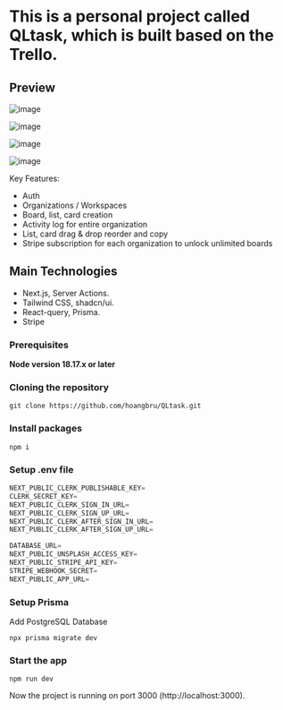 # This is a personal project called QLtask, which is built based on the Trello.

## Preview
![image](https://private-user-images.githubusercontent.com/117178988/310811166-0bcd01a4-d9ca-4704-9518-8bf157e8f818.png?jwt=eyJhbGciOiJIUzI1NiIsInR5cCI6IkpXVCJ9.eyJpc3MiOiJnaXRodWIuY29tIiwiYXVkIjoicmF3LmdpdGh1YnVzZXJjb250ZW50LmNvbSIsImtleSI6ImtleTUiLCJleHAiOjE3MDk4MDIxMjAsIm5iZiI6MTcwOTgwMTgyMCwicGF0aCI6Ii8xMTcxNzg5ODgvMzEwODExMTY2LTBiY2QwMWE0LWQ5Y2EtNDcwNC05NTE4LThiZjE1N2U4ZjgxOC5wbmc_WC1BbXotQWxnb3JpdGhtPUFXUzQtSE1BQy1TSEEyNTYmWC1BbXotQ3JlZGVudGlhbD1BS0lBVkNPRFlMU0E1M1BRSzRaQSUyRjIwMjQwMzA3JTJGdXMtZWFzdC0xJTJGczMlMkZhd3M0X3JlcXVlc3QmWC1BbXotRGF0ZT0yMDI0MDMwN1QwODU3MDBaJlgtQW16LUV4cGlyZXM9MzAwJlgtQW16LVNpZ25hdHVyZT1jNDM3NzM1MmI1NTZhZjVlMjlmNDI5Y2EzMzY3ZDQ3MDMxOWE5YzcwZjUyYmY2YzcwOThhNDgxYjU2MGFlYzRkJlgtQW16LVNpZ25lZEhlYWRlcnM9aG9zdCZhY3Rvcl9pZD0wJmtleV9pZD0wJnJlcG9faWQ9MCJ9.7LDuM6VVtJ_REtCVMqGA5FHG6qXO6GbwRsYPI6A1HsM)

![image](https://private-user-images.githubusercontent.com/117178988/310810642-e8a7da02-6fba-445a-a828-5efaf7f9c077.png?jwt=eyJhbGciOiJIUzI1NiIsInR5cCI6IkpXVCJ9.eyJpc3MiOiJnaXRodWIuY29tIiwiYXVkIjoicmF3LmdpdGh1YnVzZXJjb250ZW50LmNvbSIsImtleSI6ImtleTUiLCJleHAiOjE3MDk4MDIxMjAsIm5iZiI6MTcwOTgwMTgyMCwicGF0aCI6Ii8xMTcxNzg5ODgvMzEwODEwNjQyLWU4YTdkYTAyLTZmYmEtNDQ1YS1hODI4LTVlZmFmN2Y5YzA3Ny5wbmc_WC1BbXotQWxnb3JpdGhtPUFXUzQtSE1BQy1TSEEyNTYmWC1BbXotQ3JlZGVudGlhbD1BS0lBVkNPRFlMU0E1M1BRSzRaQSUyRjIwMjQwMzA3JTJGdXMtZWFzdC0xJTJGczMlMkZhd3M0X3JlcXVlc3QmWC1BbXotRGF0ZT0yMDI0MDMwN1QwODU3MDBaJlgtQW16LUV4cGlyZXM9MzAwJlgtQW16LVNpZ25hdHVyZT0wNGYzODE2MzYxNzVlZjVmM2U0NzQwODFiYjM5NzllNWQwODdlOWQ3OTA0OTc4MTgwZDg1YzAxOTJkYTQ2MjgyJlgtQW16LVNpZ25lZEhlYWRlcnM9aG9zdCZhY3Rvcl9pZD0wJmtleV9pZD0wJnJlcG9faWQ9MCJ9.SWmXAzartEZCgRMXYliq5EjyJgl68vgIiCdixaEazAg)

![image](https://private-user-images.githubusercontent.com/117178988/310810855-64c82b85-9f62-4434-a04b-c76575540ce6.png?jwt=eyJhbGciOiJIUzI1NiIsInR5cCI6IkpXVCJ9.eyJpc3MiOiJnaXRodWIuY29tIiwiYXVkIjoicmF3LmdpdGh1YnVzZXJjb250ZW50LmNvbSIsImtleSI6ImtleTUiLCJleHAiOjE3MDk4MDIxMjAsIm5iZiI6MTcwOTgwMTgyMCwicGF0aCI6Ii8xMTcxNzg5ODgvMzEwODEwODU1LTY0YzgyYjg1LTlmNjItNDQzNC1hMDRiLWM3NjU3NTU0MGNlNi5wbmc_WC1BbXotQWxnb3JpdGhtPUFXUzQtSE1BQy1TSEEyNTYmWC1BbXotQ3JlZGVudGlhbD1BS0lBVkNPRFlMU0E1M1BRSzRaQSUyRjIwMjQwMzA3JTJGdXMtZWFzdC0xJTJGczMlMkZhd3M0X3JlcXVlc3QmWC1BbXotRGF0ZT0yMDI0MDMwN1QwODU3MDBaJlgtQW16LUV4cGlyZXM9MzAwJlgtQW16LVNpZ25hdHVyZT1hODQ0Y2Y1YjdlYzQxZTQxOGI2ZTI5NTJkNTFmYTRhNDk2YzcxODUwNjY1MjAxZTg4NDVmZTZjYThmYjc4ODY4JlgtQW16LVNpZ25lZEhlYWRlcnM9aG9zdCZhY3Rvcl9pZD0wJmtleV9pZD0wJnJlcG9faWQ9MCJ9.7C6pZOHQHOyvBQs80VxW7aAeMFMnCwZ3j0aEPYc8eVg)

![image](https://private-user-images.githubusercontent.com/117178988/310815431-bb4118fb-6e04-4d23-aa7c-189a14b4f84a.png?jwt=eyJhbGciOiJIUzI1NiIsInR5cCI6IkpXVCJ9.eyJpc3MiOiJnaXRodWIuY29tIiwiYXVkIjoicmF3LmdpdGh1YnVzZXJjb250ZW50LmNvbSIsImtleSI6ImtleTUiLCJleHAiOjE3MDk4MDI1MTksIm5iZiI6MTcwOTgwMjIxOSwicGF0aCI6Ii8xMTcxNzg5ODgvMzEwODE1NDMxLWJiNDExOGZiLTZlMDQtNGQyMy1hYTdjLTE4OWExNGI0Zjg0YS5wbmc_WC1BbXotQWxnb3JpdGhtPUFXUzQtSE1BQy1TSEEyNTYmWC1BbXotQ3JlZGVudGlhbD1BS0lBVkNPRFlMU0E1M1BRSzRaQSUyRjIwMjQwMzA3JTJGdXMtZWFzdC0xJTJGczMlMkZhd3M0X3JlcXVlc3QmWC1BbXotRGF0ZT0yMDI0MDMwN1QwOTAzMzlaJlgtQW16LUV4cGlyZXM9MzAwJlgtQW16LVNpZ25hdHVyZT03MTZkMWJiYTA4NzUyNmFmYjRmYTM3YzU1ZjVlYzBiYzg2YzdmYWNlZjgxNGE3ZjFmNzBmMjc3YTc4NDFhNTFhJlgtQW16LVNpZ25lZEhlYWRlcnM9aG9zdCZhY3Rvcl9pZD0wJmtleV9pZD0wJnJlcG9faWQ9MCJ9.dVWZ3a0K5_ym4UiPC5lgiBMz4t82wb5yvlqg7suUuLY)

Key Features:
- Auth 
- Organizations / Workspaces
- Board, list, card creation
- Activity log for entire organization
- List, card drag & drop reorder and copy
- Stripe subscription for each organization to unlock unlimited boards

## Main Technologies

- Next.js, Server Actions.
- Tailwind CSS, shadcn/ui.
- React-query, Prisma.
- Stripe

### Prerequisites

**Node version 18.17.x or later**

### Cloning the repository

```shell
git clone https://github.com/hoangbru/QLtask.git
```

### Install packages

```shell
npm i
```

### Setup .env file


```js
NEXT_PUBLIC_CLERK_PUBLISHABLE_KEY=
CLERK_SECRET_KEY=
NEXT_PUBLIC_CLERK_SIGN_IN_URL=
NEXT_PUBLIC_CLERK_SIGN_UP_URL=
NEXT_PUBLIC_CLERK_AFTER_SIGN_IN_URL=
NEXT_PUBLIC_CLERK_AFTER_SIGN_UP_URL=

DATABASE_URL=
NEXT_PUBLIC_UNSPLASH_ACCESS_KEY=
NEXT_PUBLIC_STRIPE_API_KEY=
STRIPE_WEBHOOK_SECRET=
NEXT_PUBLIC_APP_URL=
```

### Setup Prisma

Add PostgreSQL Database

```shell
npx prisma migrate dev 

```

### Start the app

```shell
npm run dev
```
Now the project is running on port 3000 (http://localhost:3000).

